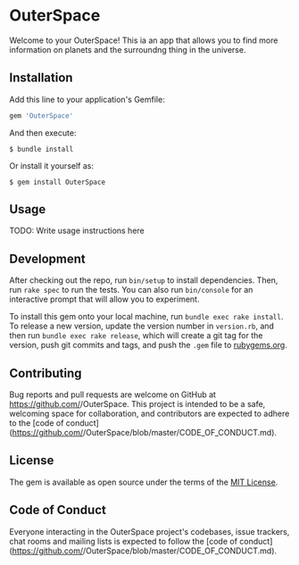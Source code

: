 # OuterSpace

Welcome to your OuterSpace! This ia an app that allows you to find more information on planets and the surroundng thing in the universe.

## Installation

Add this line to your application's Gemfile:

```ruby
gem 'OuterSpace'
```

And then execute:

    $ bundle install

Or install it yourself as:

    $ gem install OuterSpace

## Usage

TODO: Write usage instructions here

## Development

After checking out the repo, run `bin/setup` to install dependencies. Then, run `rake spec` to run the tests. You can also run `bin/console` for an interactive prompt that will allow you to experiment.

To install this gem onto your local machine, run `bundle exec rake install`. To release a new version, update the version number in `version.rb`, and then run `bundle exec rake release`, which will create a git tag for the version, push git commits and tags, and push the `.gem` file to [rubygems.org](https://rubygems.org).

## Contributing

Bug reports and pull requests are welcome on GitHub at https://github.com/<github username>/OuterSpace. This project is intended to be a safe, welcoming space for collaboration, and contributors are expected to adhere to the [code of conduct](https://github.com/<github username>/OuterSpace/blob/master/CODE_OF_CONDUCT.md).


## License

The gem is available as open source under the terms of the [MIT License](https://opensource.org/licenses/MIT).

## Code of Conduct

Everyone interacting in the OuterSpace project's codebases, issue trackers, chat rooms and mailing lists is expected to follow the [code of conduct](https://github.com/<github username>/OuterSpace/blob/master/CODE_OF_CONDUCT.md).
